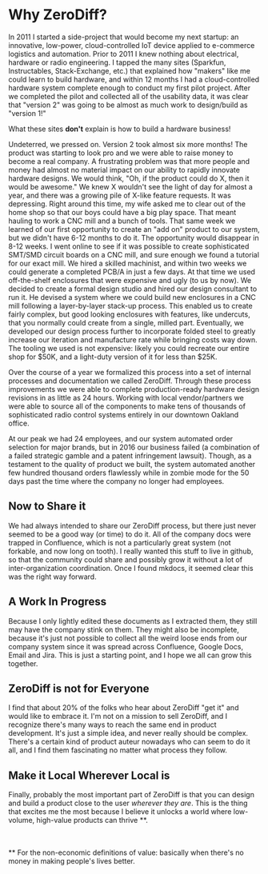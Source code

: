 # Why ZeroDiff?

In 2011 I started a side-project that would become my next startup: an innovative, low-power, cloud-controlled IoT device applied to e-commerce logistics and automation. Prior to 2011 I knew nothing about electrical, hardware or radio engineering. I tapped the many sites (Sparkfun, Instructables, Stack-Exchange, etc.) that explained how "makers" like me could learn to build hardware, and within 12 months I had a cloud-controlled hardware system complete enough to conduct my first pilot project. After we completed the pilot and collected all of the usability data, it was clear that "version 2" was going to be almost as much work to design/build as "version 1!"

What these sites **don't** explain is how to build a hardware business!

Undeterred, we pressed on. Version 2 took almost six more months! The product was starting to look pro and we were able to raise money to become a real company. A frustrating problem was that more people and money had almost no material impact on our ability to rapidly innovate hardware designs. We would think, "Oh, if the product could do X, then it would be awesome." We knew X wouldn't see the light of day for almost a year, and there was a growing pile of X-like feature requests. It was depressing. Right around this time, my wife asked me to clear out of the home shop so that our boys could have a big play space. That meant hauling to work a CNC mill and a bunch of tools. That same week we learned of our first opportunity to create an "add on" product to our system, but we didn't have 6-12 months to do it. The opportunity would disappear in 8-12 weeks. I went online to see if it was possible to create sophisticated SMT/SMD circuit boards on a CNC mill, and sure enough we found a tutorial for our exact mill. We hired a skilled machinist, and within two weeks we could generate a completed PCB/A in just a few days. At that time we used off-the-shelf enclosures that were expensive and ugly (to us by now). We decided to create a formal design studio and hired our design consultant to run it. He devised a system where we could build new enclosures in a CNC mill following a layer-by-layer stack-up process. This enabled us to create fairly complex, but good looking enclosures with features, like undercuts, that you normally could create from a single, milled part. Eventually, we developed our design process further to incorporate folded steel to greatly increase our iteration and manufacture rate while bringing costs way down. The tooling we used is not expensive: likely you could recreate our entire shop for $50K, and a light-duty version of it for less than $25K.

Over the course of a year we formalized this process into a set of internal processes and documentation we called ZeroDiff. Through these process improvements we were able to complete production-ready hardware design revisions in as little as 24 hours. Working with local vendor/partners we were able to source all of the components to make tens of thousands of sophisticated radio control systems entirely in our downtown Oakland office. 

At our peak we had 24 employees, and our system automated order selection for major brands, but in 2016 our business failed (a combination of a failed strategic gamble and a patent infringement lawsuit). Though, as a testament to the quality of product we built, the system automated another few hundred thousand orders flawlessly while in zombie mode for the 50 days past the time where the company no longer had employees.

## Now to Share it

We had always intended to share our ZeroDiff process, but there just never seemed to be a good way (or time) to do it. All of the company docs were trapped in Confluence, which is not a particularly great system (not forkable, and now long on tooth). I really wanted this stuff to live in github, so that the community could share and possibly grow it without a lot of inter-organization coordination. Once I found mkdocs, it seemed clear this was the right way forward.

## A Work In Progress

Because I only lightly edited these documents as I extracted them, they still may have the company stink on them. They might also be incomplete, because it's just not possible to collect all the weird loose ends from our company system since it was spread across Confluence, Google Docs, Email and Jira. This is just a starting point, and I hope we all can grow this together.

## ZeroDiff is not for Everyone

I find that about 20% of the folks who hear about ZeroDiff "get it" and would like to embrace it. I'm not on a mission to sell ZeroDiff, and I recognize there's many ways to reach the same end in product development. It's just a simple idea, and never really should be complex. There's a certain kind of product auteur nowadays who can seem to do it all, and I find them fascinating no matter what process they follow.

## Make it Local Wherever Local is

Finally, probably the most important part of ZeroDiff is that you can design and build a product close to the user *wherever they are*. This is the thing that excites me the most because I believe it unlocks a world where low-volume, high-value products can thrive **.

<br>
<br>
** For the non-economic definitions of value: basically when there's no money in making people's lives better.